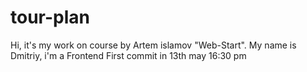 # tour-plan
Hi, it's my work on course by Artem islamov "Web-Start". 
My name is Dmitriy, i'm a Frontend 
First commit in 13th may 16:30 pm


